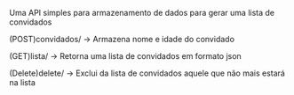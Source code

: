 Uma API simples para armazenamento de dados para gerar uma lista de convidados

(POST)convidados/ -> Armazena nome e idade do convidado

(GET)lista/ -> Retorna uma lista de convidados em formato json

(Delete)delete/ -> Exclui da lista de convidados aquele que não mais estará na lista